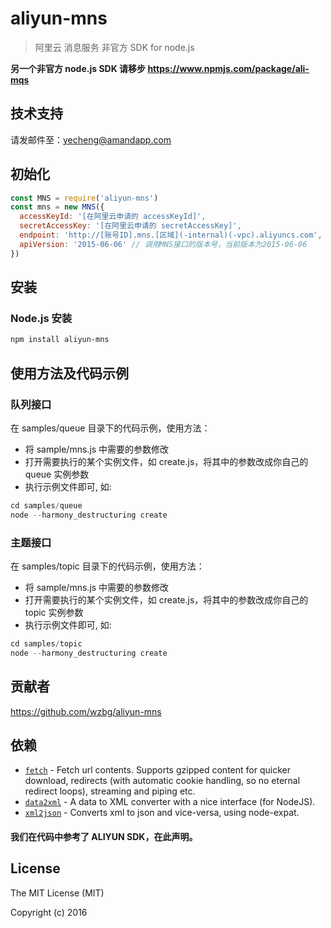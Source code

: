 # aliyun-mns

> 阿里云 消息服务 非官方 SDK for node.js

**另一个非官方 node.js SDK 请移步 https://www.npmjs.com/package/ali-mqs**

## 技术支持
请发邮件至：yecheng@amandapp.com

## 初始化
```javascript
const MNS = require('aliyun-mns')
const mns = new MNS({
  accessKeyId: '[在阿里云申请的 accessKeyId]',
  secretAccessKey: '[在阿里云申请的 secretAccessKey]',
  endpoint: 'http://[账号ID].mns.[区域](-internal)(-vpc).aliyuncs.com',
  apiVersion: '2015-06-06' // 调用MNS接口的版本号，当前版本为2015-06-06
})
```

## 安装
### Node.js 安装
```sh
npm install aliyun-mns
```

## 使用方法及代码示例
### 队列接口
在 samples/queue 目录下的代码示例，使用方法：
 - 将 sample/mns.js 中需要的参数修改
 - 打开需要执行的某个实例文件，如 create.js，将其中的参数改成你自己的 queue 实例参数
 - 执行示例文件即可, 如:

 ```javascript
 cd samples/queue
 node --harmony_destructuring create
 ```

### 主题接口
在 samples/topic 目录下的代码示例，使用方法：
 - 将 sample/mns.js 中需要的参数修改
 - 打开需要执行的某个实例文件，如 create.js，将其中的参数改成你自己的 topic 实例参数
 - 执行示例文件即可, 如:

 ```javascript
 cd samples/topic
 node --harmony_destructuring create
 ```

## 贡献者

https://github.com/wzbg/aliyun-mns

## 依赖
- [`fetch`](https://www.npmjs.com/package/fetch) - Fetch url contents. Supports gzipped content for quicker download, redirects (with automatic cookie handling, so no eternal redirect loops), streaming and piping etc.
- [`data2xml`](https://www.npmjs.com/package/data2xml) - A data to XML converter with a nice interface (for NodeJS).
- [`xml2json`](https://www.npmjs.com/package/xml2json) - Converts xml to json and vice-versa, using node-expat.

#### 我们在代码中参考了 ALIYUN SDK，在此声明。

## License
The MIT License (MIT)

Copyright (c) 2016